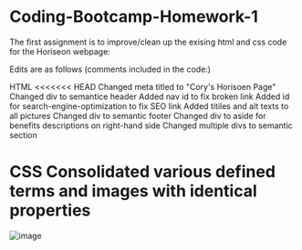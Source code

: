 # Coding-Bootcamp-Homework-1

The first assignment is to improve/clean up the exising html and css code for the Horiseon webpage:

Edits are as follows (comments included in the code:)

HTML
<<<<<<< HEAD
Changed meta titled to "Cory's Horisoen Page"
Changed div to semantice header
Added nav id to fix broken link
Added id for search-engine-optimization to fix SEO link
Added titiles and alt texts to all pictures
Changed div to semantic footer
Changed div to aside for benefits descriptions on right-hand side
Changed multiple divs to semantic section

CSS
Consolidated various defined terms and images with identical properties
=======
![image](https://user-images.githubusercontent.com/60293516/119354300-ebe65800-bc71-11eb-9867-c98c33beecf5.png)


